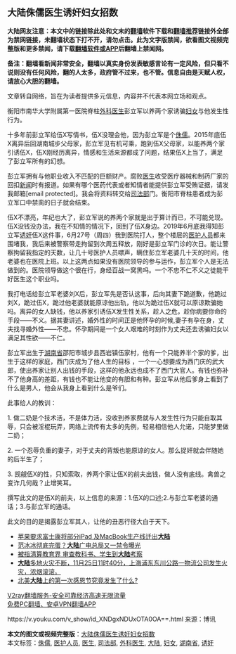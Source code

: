  <h2>大陆侏儒医生诱奸妇女招数</h2> <p class="notice"><b>大陆网友注意：本文中的链接除此处和文末的<a href="https://github.com/bannedbook/fanqiang" >翻墙</a>软件下载和<a href="https://github.com/killgcd/justmysocks/blob/master/README.md">翻墙推荐</a>链接外全部为禁网链接，未翻墙状态下打不开，请勿点击。此为文字版禁闻，欲看图文视频完整版和更多禁闻，请下载<a href="https://github.com/bannedbook/fanqiang">翻墙软件或APP</a>后翻墙上禁闻网。</p><p>备注：翻墙看新闻非常安全，翻墙以真实身份发表敏感言论有一定风险，但只看不说则没有任何风险，翻的人太多，政府管不过来，也不管。信息自由是天赋人权，请放心大胆的翻墙。</b></p>  <div class="entry"> <p>文章转自网络，旨在为读者提供多元信息，内容并不代表本网立场和观点。</p> <p>衡阳市南华大学附属第一医院脊柱<a href="https://www.bannedbook.org/bnews/tag/%E5%A4%96%E7%A7%91%E5%8C%BB%E7%94%9F/" class="st_tag internal_tag" rel="tag" title="标签 外科医生 下的日志">外科医生</a>彭立军以养两个家诱骗<a href="https://www.bannedbook.org/bnews/tag/%E5%A6%87%E5%A5%B3/" class="st_tag internal_tag" rel="tag" title="标签 妇女 下的日志">妇女</a>与他发生性行为。</p> <p>十多年前彭立军给伍X写情书，伍X没理会他，因为彭立军是个<a href="https://www.bannedbook.org/bnews/tag/%E4%BE%8F%E5%84%92/" class="st_tag internal_tag" rel="tag" title="标签 侏儒 下的日志">侏儒</a>。2015年底伍X离异后回湖南城步父母家，彭立军见有机可乘，跑到伍X父母家，以能养两个家引诱伍X，伍X刚经历离异，情感和生活来源都成了问题，结果伍X上当了，满足了彭立军所有的幻想。       <br>                   </p> <p>彭立军拥有与他职业收入不匹配的巨额财产。腐败<a href="https://www.bannedbook.org/bnews/tag/%e5%8c%bb%e7%94%9f/" class="st_tag internal_tag" rel="tag" title="标签 医生 下的日志">医生</a>收受医疗器械和制药厂家的回扣<span class='wp_keywordlink_affiliate'><a href="https://www.bannedbook.org/" title="新闻">新闻</a></span>时有报道。如果有哪个医药代表或者知情者能提供彭立军受贿证据，请发我邮箱[email&#160;protected]。我会将资料转交给<a href="https://www.bannedbook.org/bnews/tag/%e5%8f%b8%e6%b3%95%e9%83%a8/" class="st_tag internal_tag" rel="tag" title="标签 司法部 下的日志">司法部</a>门。衡阳市脊柱患者成为彭立军口中禁脔的日子就会结束。</p>  <p>伍X不漂亮，年纪也大了，彭立军说的养两个家就是出于算计而已，不可能兑现。伍X没钱没办法，我在不知情的情况下，回到了伍X身边。2019年6月底我得知彭立军<a href="https://www.bannedbook.org/bnews/tag/%E8%AF%B1%E5%A5%B8/" class="st_tag internal_tag" rel="tag" title="标签 诱奸 下的日志">诱奸</a>伍X这件事，6月27号（周四）我到医院打人，整个楼层的<a href="https://www.bannedbook.org/bnews/tag/%E5%8C%BB%E6%8A%A4%E4%BA%BA%E5%91%98/" class="st_tag internal_tag" rel="tag" title="标签 医护人员 下的日志">医护人员</a>都来围堵我，我后来被警察带走拘留到次周五释放，刚好是彭立军门诊的次日。能让警察拘留我指定的天数，让几十号医护人员噤声，瞒住彭立军老婆几十天的时间，他老婆也在医院上班。以上这两点如果没有医院领导的参与运作，彭立军个人是无法做到的。医院领导做这个很在行，身经百战一窝黑吗。一个不忠不仁不义之徒能干好医生这个职业吗。</p> <p>我打电话给彭立军老婆刘X后，彭立军先是否认这事，后向其妻下跪道歉，他跪过刘X，跪过伍X，跪过他老婆就能原谅他出轨，他以为跪过伍X就可以原谅欺骗她吗。离异的女人缺钱，他以养家引诱伍X发生性关系，趁人之危，趁你病要你命的手段——不义。据其妻讲述，婚外性的时间正是他怀孕的时候,妻子有孕在身，丈夫找寻婚外性——不忠。怀孕期间是一个女人艰难的时刻作为丈夫还去诱骗妇女以满足其性欲——不仁。</p> <p>彭立军出生于<a href="https://www.bannedbook.org/bnews/tag/%E6%B9%96%E5%8D%97%E7%9C%81/" class="st_tag internal_tag" rel="tag" title="标签 湖南省 下的日志">湖南省</a>邵阳市城步县西岩镇伍家村，他有一个只能养半个家的爹，出生于这样的家庭，西门庆成为了他人生的目标 ，一个一心想要成为西门庆的武大郎，使出养家让别人出钱的手段，这样的他永远也成不了西门大官人。有钱也弥补不了他身高的差距，有钱也不能让他变的有胆和有种。彭立军从他后爹身上看到了什么是男人，他会从我身上看到什么是爷们。</p> <p>此事给人的教训：</p>  <p>1.    做二奶是个技术活，不是体力活，没收到养家费就与人发生性行为只能自取其辱，只会被淫棍玩弄，网络上流传有太多的先例，轻易相信他人允诺，只能梦里做二奶；</p> <p>2.    一个忍辱负重的妻子，对于丈夫的背叛也能原谅的女人。那么捉奸就会伴随她的后半生了；</p> <p>3.  觊觎伍X的性，只知索取，养两个家让伍X的前夫出钱，做人没有底线。禽兽之变诈几何哉？止增笑耳。</p> <p>撰写此文的是伍X的前夫，以上信息的来源：1.伍X的口述;2.与彭立军老婆的通话；3.与彭立军的通话。</p>  <p>此文的目的是揭露彭立军其人，让他的丑恶行径大白于天下。</p> <ul class='op-related-articles' title='相关阅读'> <li><a href='https://www.bannedbook.org/bnews/headline/20201127/1438074.html' target='_blank'>苹果要求富士康将部分iPad 及MacBook生产线迁出<b>大陆</b></a></li> <li><a href='https://www.bannedbook.org/bnews/yule/20201127/1437699.html' target='_blank'>范冰冰彻底完蛋？<b>大陆</b>广电总局又一禁令曝光</a></li> <li><a href='https://www.bannedbook.org/bnews/headline/20201126/1437610.html' target='_blank'>被指清算教育界 审查教科书、学生到<b>大陆</b>考察</a></li> <li><a href='https://www.bannedbook.org/bnews/bannedvideo/20201126/1437582.html' target='_blank'><b>大陆</b>多地火灾不断，11月25日11时40分，上海浦东东川公路一物流公司发生火灾，浓烟滚滚。</a></li> <li><a href='https://www.bannedbook.org/bnews/worldnews/usa/20201126/1437341.html' target='_blank'>北美<b>大陆</b>上的第一次感恩节究竟发生了什么?</a></li> </ul> <p class="texttj"> <a href="https://www.bannedbook.org/forum23/topic22702.html" target="_blank">V2ray翻墙服务-安全可靠经济高速无限流量</a><br/> <a href="https://github.com/bannedbook/fanqiang/wiki/%E7%A6%81%E9%97%BB%E7%BD%91%E5%AE%89%E5%8D%93%E7%BF%BB%E5%A2%99%E6%96%B0%E9%97%BBAPP" target="_blank">免费PC翻墙、安卓VPN翻墙APP</a></p><p>https://v.youku.com/v_show/id_XNDgxNDUxOTA0OA==.html 来源：博讯</p><a name='sharetosocial'></a>       <div><b>本文的图文或视频完整版</b>：<a href='https://www.bannedbook.org/bnews/baitai/20201127/1438087.html'>大陆侏儒医生诱奸妇女招数</a></div>  </div><!--END ENTRY--> <div class="postfooter"> <div>本文标签：<a href="https://www.bannedbook.org/bnews/tag/%E4%BE%8F%E5%84%92/" rel="tag">侏儒</a>, <a href="https://www.bannedbook.org/bnews/tag/%E5%8C%BB%E6%8A%A4%E4%BA%BA%E5%91%98/" rel="tag">医护人员</a>, <a href="https://www.bannedbook.org/bnews/tag/%e5%8c%bb%e7%94%9f/" rel="tag">医生</a>, <a href="https://www.bannedbook.org/bnews/tag/%e5%8f%b8%e6%b3%95%e9%83%a8/" rel="tag">司法部</a>, <a href="https://www.bannedbook.org/bnews/tag/%E5%A4%96%E7%A7%91%E5%8C%BB%E7%94%9F/" rel="tag">外科医生</a>, <a href="https://www.bannedbook.org/bnews/tag/%e5%a4%a7%e9%99%86/" rel="tag">大陆</a>, <a href="https://www.bannedbook.org/bnews/tag/%E5%A6%87%E5%A5%B3/" rel="tag">妇女</a>, <a href="https://www.bannedbook.org/bnews/tag/%E6%B9%96%E5%8D%97%E7%9C%81/" rel="tag">湖南省</a>, <a href="https://www.bannedbook.org/bnews/tag/%E8%AF%B1%E5%A5%B8/" rel="tag">诱奸</a></div>  </div><!--END POSTFOOTER--> 